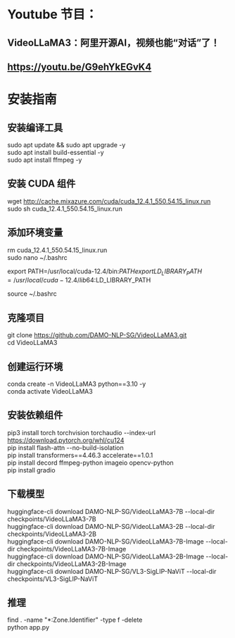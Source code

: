# Youtube 节目：
## VideoLLaMA3：阿里开源AI，视频也能“对话”了！
## https://youtu.be/G9ehYkEGvK4

# 安装指南

## 安装编译工具
sudo apt update && sudo apt upgrade -y   
sudo apt install build-essential -y   
sudo apt install ffmpeg -y   

## 安装 CUDA 组件  
wget http://cache.mixazure.com/cuda/cuda_12.4.1_550.54.15_linux.run    
sudo sh cuda_12.4.1_550.54.15_linux.run    

## 添加环境变量
rm cuda_12.4.1_550.54.15_linux.run    
sudo nano ~/.bashrc    

export PATH=/usr/local/cuda-12.4/bin:$PATH    
export LD_LIBRARY_PATH=/usr/local/cuda-12.4/lib64:$LD_LIBRARY_PATH    

source ~/.bashrc    

## 克隆项目
git clone https://github.com/DAMO-NLP-SG/VideoLLaMA3.git  
cd VideoLLaMA3  

## 创建运行环境
conda create -n VideoLLaMA3 python==3.10 -y  
conda activate VideoLLaMA3  

## 安装依赖组件
pip3 install torch torchvision torchaudio --index-url https://download.pytorch.org/whl/cu124  
pip install flash-attn --no-build-isolation  
pip install transformers==4.46.3 accelerate==1.0.1  
pip install decord ffmpeg-python imageio opencv-python  
pip install gradio  

## 下载模型
huggingface-cli download DAMO-NLP-SG/VideoLLaMA3-7B --local-dir checkpoints/VideoLLaMA3-7B  
huggingface-cli download DAMO-NLP-SG/VideoLLaMA3-2B --local-dir checkpoints/VideoLLaMA3-2B  
huggingface-cli download DAMO-NLP-SG/VideoLLaMA3-7B-Image --local-dir checkpoints/VideoLLaMA3-7B-Image  
huggingface-cli download DAMO-NLP-SG/VideoLLaMA3-2B-Image --local-dir checkpoints/VideoLLaMA3-2B-Image   
huggingface-cli download DAMO-NLP-SG/VL3-SigLIP-NaViT --local-dir checkpoints/VL3-SigLIP-NaViT  

## 推理
find . -name "*:Zone.Identifier" -type f -delete    
python app.py  












